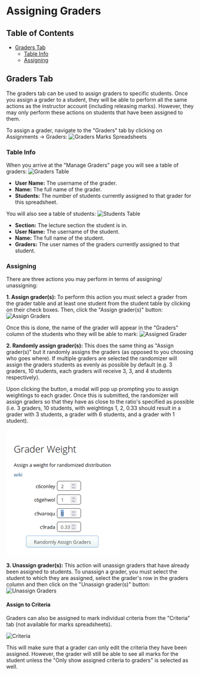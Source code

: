 # Assigning Graders

## Table of Contents

- [Graders Tab](#graders-tab)
    - [Table Info](#table-info)
    - [Assigning](#assigning)

## Graders Tab

The graders tab can be used to assign graders to specific students. Once you assign a grader to a student, they will be able to perform all the same actions as the instructor account (including releasing marks). However, they may only perform these actions on students that have been assigned to them.

To assign a grader, navigate to the "Graders" tab by clicking on Assignments -> Graders:
![Graders Marks Spreadsheets](images/graders-tab.png)

### Table Info

When you arrive at the "Manage Graders" page you will see a table of graders:
![Graders Table](images/graders-graders-table.png)

- **User Name:** The username of the grader.
- **Name:** The full name of the grader.
- **Students:** The number of students currently assigned to that grader for this spreadsheet.

You will also see a table of students:
![Students Table](images/graders-student-table.png)

- **Section:** The lecture section the student is in.
- **User Name:** The username of the student.
- **Name:** The full name of the student.
- **Graders:** The user names of the graders currently assigned to that student.

### Assigning

There are three actions you may perform in terms of assigning/ unassigning:

**1.  Assign grader(s):** To perform this action you must select a grader from the grader table and at least one student from the student table by clicking on their check boxes. Then, click the "Assign grader(s)" button:
![Assign Graders](images/graders-assign.png)

Once this is done, the name of the grader will appear in the "Graders" column of the students who they will be able to mark:
![Assigned Grader](images/graders-assigned.png)

**2. Randomly assign grader(s):** This does the same thing as "Assign grader(s)" but it randomly assigns the graders (as opposed to you choosing who goes where). If multiple graders are selected the randomizer will assign the graders students as evenly as possible by default (e.g. 3 graders, 10 students, each graders will receive 3, 3, and 4 students respectively). 

Upon clicking the button, a modal will pop up prompting you to assign weightings to each grader. Once this is submitted, the randomizer will assign graders so that they have as close to the ratio's specified as possible (i.e. 3 graders, 10 students, with weightings 1, 2, 0.33 should result in a grader with 3 students, a grader with 6 students, and a grader with 1 student).

![Randomizer Modal](images/assignment-randomizer-modal.png)

**3. Unassign grader(s):**  This action will unassign graders that have already been assigned to students. To unassign a grader, you must select the student to which they are assigned, select the grader's row in the graders column and then click on the "Unassign grader(s)" button:
![Unassign Graders](images/graders-unassign.png)

#### Assign to Criteria

Graders can also be assigned to mark individual criteria from the "Criteria" tab (not available for marks spreadsheets).

![Criteria](images/graders-criteria.png)

This will make sure that a grader can only edit the criteria they have been assigned. However, the grader will still be able to see all marks for the student unless the "Only show assigned criteria to graders" is selected as well.
